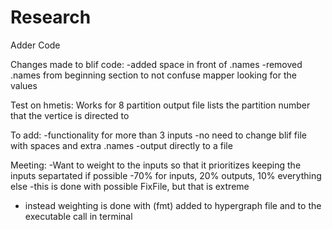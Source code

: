 # Research
Adder Code

Changes made to blif code: 
-added space in front of .names
-removed .names from beginning section to not confuse mapper looking for the values

Test on hmetis:
Works for 8 partition
output file lists the partition number that the vertice is directed to

To add:
-functionality for more than 3 inputs
-no need to change blif file with spaces and extra .names
-output directly to a file

Meeting:
-Want to weight to the inputs so that it prioritizes keeping the inputs separtated if possible
-70% for inputs, 20% outputs, 10% everything else
-this is done with possible FixFile, but that is extreme
- instead weighting is done with (fmt) added to hypergraph file and to the executable call in terminal

